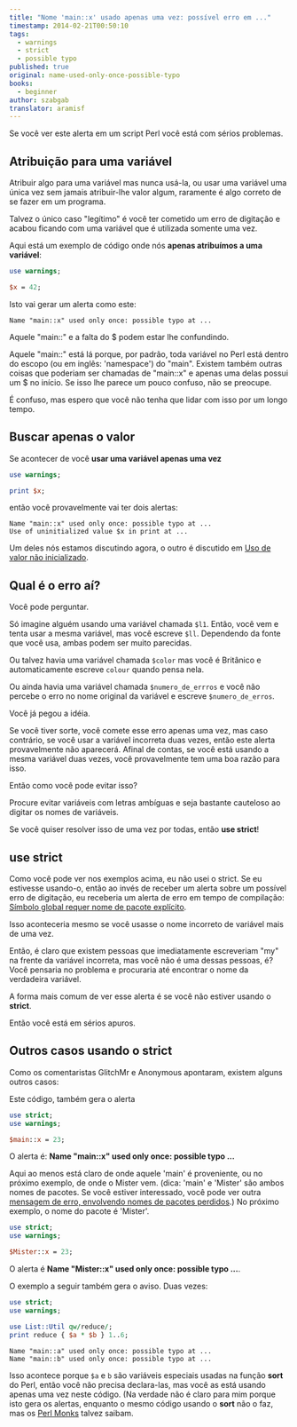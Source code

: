 ```yaml
---
title: "Nome 'main::x' usado apenas uma vez: possível erro em ..."
timestamp: 2014-02-21T00:50:10
tags:
  - warnings
  - strict
  - possible typo
published: true
original: name-used-only-once-possible-typo
books:
  - beginner
author: szabgab
translator: aramisf
---
```



Se você ver este alerta em um script Perl você está com sérios problemas.


## Atribuição para uma variável

Atribuir algo para uma variável mas nunca usá-la, ou usar uma variável uma
única vez sem jamais atribuir-lhe valor algum, raramente é algo correto de se
fazer em um programa.

Talvez o único caso "legítimo" é você ter cometido um erro de digitação e
acabou ficando com uma variável que é utilizada somente uma vez.

Aqui está um exemplo de código onde nós <b>apenas atribuímos a uma variável</b>:

```perl
use warnings;

$x = 42;
```

Isto vai gerar um alerta como este:

```
Name "main::x" used only once: possible typo at ...
```

Aquele "main::" e a falta do $ podem estar lhe confundindo.

Aquele "main::" está lá porque, por padrão, toda variável no Perl está dentro
do escopo (ou em inglês: 'namespace') do "main". Existem também outras coisas
que poderiam ser chamadas de "main::x" e apenas uma delas possui um $ no
início. Se isso lhe parece um pouco confuso, não se preocupe.

É confuso, mas espero que você não tenha que lidar com isso por um longo
tempo.

## Buscar apenas o valor

Se acontecer de você <b>usar uma variável apenas uma vez</b>

```perl
use warnings;

print $x;
```

então você provavelmente vai ter dois alertas:

```
Name "main::x" used only once: possible typo at ...
Use of uninitialized value $x in print at ...
```

Um deles nós estamos discutindo agora, o outro é discutido em
[Uso de valor não inicializado](/uso-de-valor-nao-inicializado).


## Qual é o erro aí?

Você pode perguntar.

Só imagine alguém usando uma variável chamada `$l1`. Então, você vem e
tenta usar a mesma variável, mas você escreve `$ll`.
Dependendo da fonte que você usa, ambas podem ser muito parecidas.

Ou talvez havia uma variável chamada `$color` mas você é Britânico e
automaticamente escreve `colour` quando pensa nela.

Ou ainda havia uma variável chamada `$numero_de_errros` e você não
percebe o erro no nome original da variável e escreve
`$numero_de_erros`.

Você já pegou a idéia.

Se você tiver sorte, você comete esse erro apenas uma vez, mas caso contrário,
se você usar a variável incorreta duas vezes, então este alerta
provavelmente não aparecerá.
Afinal de contas, se você está usando a mesma variável duas vezes, você
provavelmente tem uma boa razão para isso.

Então como você pode evitar isso?

Procure evitar variáveis com letras ambíguas e seja bastante cauteloso ao
digitar os nomes de variáveis.

Se você quiser resolver isso de uma vez por todas, então <b>use strict</b>!

## use strict

Como você pode ver nos exemplos acima, eu não usei o strict. Se eu estivesse
usando-o, então ao invés de receber um alerta sobre um possível erro de
digitação, eu receberia um alerta de erro em tempo de compilação:
<a href="/simbolo-global-requer-nome-de-pacote-explicito">Símbolo global
requer nome de pacote explícito</a>.

Isso aconteceria mesmo se você usasse o nome incorreto de variável mais de uma vez.

Então, é claro que existem pessoas que imediatamente escreveriam "my" na
frente da variável incorreta, mas você não é uma dessas pessoas, é? Você
pensaria no problema e procuraria até encontrar o nome da verdadeira variável.

A forma mais comum de ver esse alerta é se você não estiver usando o
<b>strict</b>.

Então você está em sérios apuros.

## Outros casos usando o strict

Como os comentaristas GlitchMr e Anonymous apontaram, existem alguns outros
casos:

Este código, também gera o alerta

```perl
use strict;
use warnings;

$main::x = 23;
```

O alerta é: <b>Name "main::x" used only once: possible typo ...</b>

Aqui ao menos está claro de onde aquele 'main' é proveniente, ou no próximo
exemplo, de onde o Mister vem.
(dica: 'main' e 'Mister' são ambos nomes de pacotes. Se você estiver
interessado, você pode ver outra <a
href="/simbolo-global-requer-nome-de-pacote-explicito">mensagem de erro,
envolvendo nomes de pacotes perdidos</a>.)
No próximo exemplo, o nome do pacote é 'Mister'.

```perl
use strict;
use warnings;

$Mister::x = 23;
```

O alerta é <b>Name "Mister::x" used only once: possible typo ...</b>.

O exemplo a seguir também gera o aviso. Duas vezes:

```perl
use strict;
use warnings;

use List::Util qw/reduce/;
print reduce { $a * $b } 1..6;
```

```
Name "main::a" used only once: possible typo at ...
Name "main::b" used only once: possible typo at ...
```

Isso acontece porque `$a` e `b` são variáveis especiais usadas
na função <b>sort</b> do Perl, então você não precisa declara-las, mas você as
está usando apenas uma vez neste código.
(Na verdade não é claro para mim porque isto gera os alertas, enquanto o mesmo
código usando o <b>sort</b> não o faz, mas os <a
href="http://www.perlmonks.org/?node_id=1021888">Perl Monks</a> talvez saibam.
